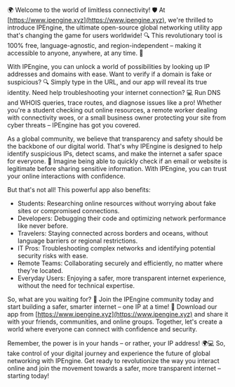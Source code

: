🌍 Welcome to the world of limitless connectivity! 🛡️ At [https://www.ipengine.xyz](https://www.ipengine.xyz), we're thrilled to introduce IPEngine, the ultimate open-source global networking utility app that's changing the game for users worldwide! 🔍 This revolutionary tool is 100% free, language-agnostic, and region-independent – making it accessible to anyone, anywhere, at any time. 📡

With IPEngine, you can unlock a world of possibilities by looking up IP addresses and domains with ease. Want to verify if a domain is fake or suspicious? 🔍 Simply type in the URL, and our app will reveal its true identity. Need help troubleshooting your internet connection? 💻 Run DNS and WHOIS queries, trace routes, and diagnose issues like a pro! Whether you're a student checking out online resources, a remote worker dealing with connectivity woes, or a small business owner protecting your site from cyber threats – IPEngine has got you covered.

As a global community, we believe that transparency and safety should be the backbone of our digital world. That's why IPEngine is designed to help identify suspicious IPs, detect scams, and make the internet a safer space for everyone. 🚀 Imagine being able to quickly check if an email or website is legitimate before sharing sensitive information. With IPEngine, you can trust your online interactions with confidence.

But that's not all! This powerful app also benefits:

* Students: Researching online resources without worrying about fake sites or compromised connections.
* Developers: Debugging their code and optimizing network performance like never before.
* Travelers: Staying connected across borders and oceans, without language barriers or regional restrictions.
* IT Pros: Troubleshooting complex networks and identifying potential security risks with ease.
* Remote Teams: Collaborating securely and efficiently, no matter where they're located.
* Everyday Users: Enjoying a safer, more transparent internet experience, without the need for technical expertise.

So, what are you waiting for? 🚀 Join the IPEngine community today and start building a safer, smarter internet – one IP at a time! 💪 Download our app from [https://www.ipengine.xyz](https://www.ipengine.xyz) and share it with your friends, communities, and online groups. Together, let's create a world where everyone can connect with confidence and security.

Remember, the power is in your hands – or rather, your IP address! 🌍💻 So, take control of your digital journey and experience the future of global networking with IPEngine. Get ready to revolutionize the way you interact online and join the movement towards a safer, more transparent internet – starting today!